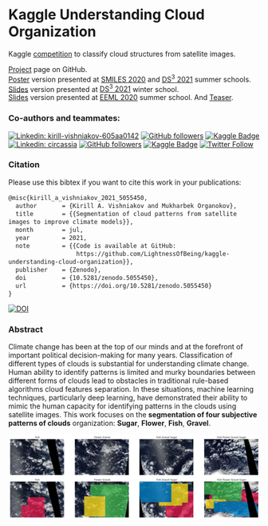 # Kaggle Understanding Cloud Organization
Kaggle [competition](https://www.kaggle.com/c/understanding_cloud_organization) to classify cloud structures from satellite images.

[Project](https://github.com/LightnessOfBeing/kaggle-understanding-cloud-organization) page on GitHub.  
[Poster](https://github.com/kabartay/kaggle-understanding-cloud-organization/blob/a850534b77e60b1b6caaac7651d14946caca5a2d/docs/poster_clouds.pdf) version presented at [SMILES 2020](https://smiles.skoltech.ru/poster-presentations) and [DS<sup>3</sup> 2021](https://www.ds3-datascience-polytechnique.fr/wp-content/uploads/2021/01/10.pdf) summer schools.  
[Slides](https://github.com/kabartay/kaggle-understanding-cloud-organization/blob/a850534b77e60b1b6caaac7651d14946caca5a2d/docs/slides_clouds_DS3.pdf) version presented at [DS<sup>3</sup> 2021](https://www.ds3-datascience-polytechnique.fr/) winter school.  
[Slides](https://github.com/kabartay/kaggle-understanding-cloud-organization/blob/a850534b77e60b1b6caaac7651d14946caca5a2d/docs/slides_clouds_EEML2020.pdf) version presented at [EEML 2020](https://www.eeml.eu/previous-editions/eeml2020) summer school. And [Teaser](https://github.com/kabartay/kaggle-understanding-cloud-organization/blob/a850534b77e60b1b6caaac7651d14946caca5a2d/docs/teaser_clouds.pdf).  

### Co-authors and teammates:  
[![Linkedin: kirill-vishniakov-605aa0142](https://img.shields.io/badge/-Kirill%20Vishniakov-blue?style=flat-square&logo=Linkedin&logoColor=white&link=https://www.linkedin.com/in/kirill-vishniakov-605aa0142/)](https://www.linkedin.com/in/kirill-vishniakov-605aa0142/)
[![GitHub followers](https://img.shields.io/github/followers/LightnessOfBeing?style=social)](https://github.com/LightnessOfBeing)
[![Kaggle Badge](https://img.shields.io/badge/-lightnezzofbeing-white?style=flat&logo=kaggle&logoColor=deepblue&link=https://www.kaggle.com/lightnezzofbeing)](https://www.kaggle.com/lightnezzofbeing)  
[![Linkedin: circassia](https://img.shields.io/badge/-Mukharbek%20Organokov-blue?style=flat-square&logo=Linkedin&logoColor=white&link=https://www.linkedin.com/in/circassia/)](https://www.linkedin.com/in/circassia/)
[![GitHub followers](https://img.shields.io/github/followers/kabartay?style=social)](https://github.com/kabartay)
[![Kaggle Badge](https://img.shields.io/badge/-muhakabartay-white?style=flat&logo=kaggle&logoColor=deepblue&link=https://www.kaggle.com/muhakabartay)](https://www.kaggle.com/muhakabartay)
[![Twitter Follow](https://img.shields.io/twitter/follow/circassia_ai?label=circassia_ai)](https://twitter.com/circassia_ai)
<!--
- Kirill Vishnyakov: [GitHub](https://github.com/LightnessOfBeing) | [LinkedIn](https://www.linkedin.com/in/kirill-vishniakov-605aa0142/) | [Kaggle](https://www.kaggle.com/lightnezzofbeing)
- Mukharbek Organokov: [GitHub](https://github.com/kabartay) | [LinkedIn](https://www.linkedin.com/in/circassia/) | [Kaggle](https://www.kaggle.com/muhakabartay/) | [Twitter](https://twitter.com/circassia_ai)  
-->

### Citation

Please use this bibtex if you want to cite this work in your publications:

    @misc{kirill_a_vishniakov_2021_5055450,
      author       = {Kirill A. Vishniakov and Mukharbek Organokov},
      title        = {{Segmentation of cloud patterns from satellite images to improve climate models}},
      month        = jul,
      year         = 2021,
      note         = {{Code is available at GitHub: 
                       https://github.com/LightnessOfBeing/kaggle-understanding-cloud-organization}},
      publisher    = {Zenodo},
      doi          = {10.5281/zenodo.5055450},
      url          = {https://doi.org/10.5281/zenodo.5055450}
    }

[![DOI](https://zenodo.org/badge/DOI/10.5281/zenodo.5055450.svg)](https://doi.org/10.5281/zenodo.5055450)

### Abstract
Climate change has been at the top of our minds and at the forefront of important political decision-making for many years. Classification of different types of clouds is substantial for understanding climate change. Human ability to identify patterns is limited and murky boundaries between different forms of clouds lead to obstacles in traditional rule-based algorithms cloud features separation. In these situations, machine learning techniques, particularly deep learning, have demonstrated their ability to mimic the human capacity for identifying patterns in the clouds using satellite images. This work focuses on the **segmentation of four subjective patterns of clouds** organization: **Sugar**, **Flower**, **Fish**, **Gravel**.

<img align="left" src="https://raw.githubusercontent.com/kabartay/kaggle-understanding-cloud-organization/main/docs/labels_nomasks.png" data-canonical-src="https://raw.githubusercontent.com/kabartay/kaggle-understanding-cloud-organization/main/docs/labels_nomasks.png" width="1000" />

<img align="left" src="https://raw.githubusercontent.com/kabartay/kaggle-understanding-cloud-organization/main/docs/labels_masks.png" data-canonical-src="https://raw.githubusercontent.com/kabartay/kaggle-understanding-cloud-organization/main/docs/labels_masks.png" width="1000" />



